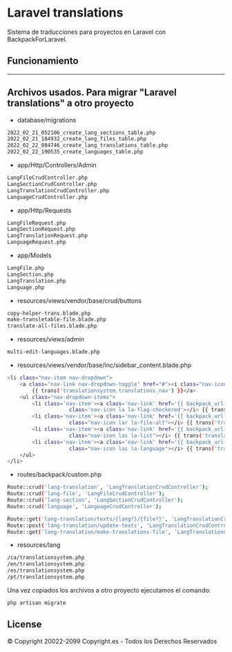 # Laravel translations
Sistema de traducciones para proyectos en Laravel con BackpackForLaravel.

## Funcionamiento 
---

## Archivos usados. Para migrar "Laravel translations" a otro proyecto

- database/migrations
```sh
2022_02_21_052106_create_lang_sections_table.php
2022_02_21_184932_create_lang_files_table.php
2022_02_22_084746_create_lang_translations_table.php
2022_02_22_190535_create_languages_table.php
```

- app/Http/Controllers/Admin
```sh
LangFileCrudController.php
LangSectionCrudController.php
LangTranslationCrudController.php
LanguageCrudController.php
```

- app/Http/Requests
```sh
LangFileRequest.php
LangSectionRequest.php
LangTranslationRequest.php
LanguageRequest.php
```

- app/Models
```sh
LangFile.php
LangSection.php
LangTranslation.php
Language.php
```

- resources/views/vendor/base/crud/buttons
```sh
copy-helper-trans.blade.php
make-transletable-file.blade.php
translate-all-files.blade.php
```

- resources/views/admin
```sh
multi-edit-languages.blade.php
```

- resources/views/vendor/base/inc/sidebar_content.blade.php
```sh
<li class="nav-item nav-dropdown">
    <a class="nav-link nav-dropdown-toggle" href="#"><i class="nav-icon la la-globe"></i>
        {{ trans('translationsystem.translations_nav') }}</a>
    <ul class="nav-dropdown-items">
        <li class='nav-item'><a class='nav-link' href='{{ backpack_url('language') }}'><i
                    class='nav-icon la la-flag-checkered'></i> {{ trans('translationsystem.languages_nav') }}</a></li>
        <li class='nav-item'><a class='nav-link' href='{{ backpack_url('lang-file') }}'><i
                    class="nav-icon lar la-file-alt"></i> {{ trans('translationsystem.lang_files_nav') }}</a></li>
        <li class='nav-item'><a class='nav-link' href='{{ backpack_url('lang-section') }}'><i
                    class="nav-icon las la-list"></i> {{ trans('translationsystem.lang_sections_nav') }}</a></li>
        <li class='nav-item'><a class='nav-link' href='{{ backpack_url('lang-translation') }}'><i
                    class="nav-icon las la-language"></i> {{ trans('translationsystem.lang_texts_nav') }}</a></li>
    </ul>
</li>
```

- routes/backpack/custom.php
```sh
Route::crud('lang-translation', 'LangTranslationCrudController');
Route::crud('lang-file', 'LangFileCrudController');
Route::crud('lang-section', 'LangSectionCrudController');
Route::crud('language', 'LanguageCrudController');

Route::get('lang-translation/texts/{lang?}/{file?}', 'LangTranslationCrudController@showTexts');
Route::post('lang-translation/update-texts', 'LangTranslationCrudController@updateTexts');
Route::get('lang-translation/make-translations-file', 'LangTranslationCrudController@makeTransletableFile');
```

- resources/lang
```sh
/ca/translationsystem.php
/en/translationsystem.php
/es/translationsystem.php
/pt/translationsystem.php
```

Una vez copiados los archivos a otro proyecto ejecutamos el comando:
```sh
php artisan migrate
```
## License
© Copyright 20022-2099 Copyright.es - Todos los Derechos Reservados
